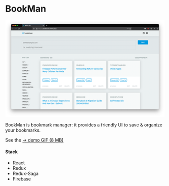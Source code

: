 
BookMan
=======

![BookMan Screenshot](./preview/bmn-01.png)


BookMan is bookmark manager: it provides a friendly UI to save & organize your bookmarks.

See the [&rarr; demo GIF (8 MB)](./preview/bookman-demo-2810.gif)

#### Stack

- React
- Redux
- Redux-Saga
- Firebase
